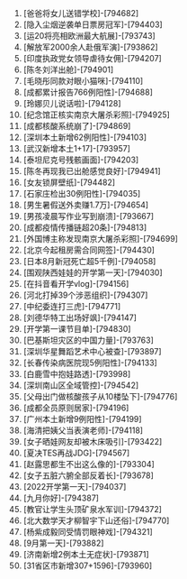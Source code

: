 
1. [爸爸将女儿送错学校]-[794682]
1. [隐入尘烟逆袭单日票房冠军]-[794403]
1. [运20将亮相欧洲最大航展]-[793743]
1. [解放军2000余人赴俄军演]-[793862]
1. [印度执政党女领导虐待女佣]-[794207]
1. [陈冬刘洋出舱]-[794901]
1. [毛晓彤同款对眼小猫咪]-[794110]
1. [成都累计报告766例阳性]-[794688]
1. [玲娜贝儿说话啦]-[794128]
1. [纪念馆正核实南京大屠杀彩照]-[794925]
1. [成都核酸系统崩了]-[794869]
1. [深圳本土新增62例阳性]-[794103]
1. [武汉新增本土1+17]-[793957]
1. [泰坦尼克号残骸画面]-[794203]
1. [陈冬再现我已出舱感觉良好]-[794941]
1. [女友锁屏壁纸]-[794482]
1. [石家庄检出30例阳性]-[794035]
1. [男生暑假送外卖赚1.7万]-[794654]
1. [男孩凌晨写作业写到崩溃]-[793667]
1. [成都疫情传播链超20条]-[794813]
1. [外国博主称发现南京大屠杀彩照]-[794699]
1. [北京今起租房需合同网签]-[794430]
1. [日本8月新冠死亡超5千例]-[794058]
1. [围观陕西娃娃的开学第一天]-[794030]
1. [在抖音看开学vlog]-[794156]
1. [河北打掉39个涉恶组织]-[794307]
1. [中纪委连打三虎]-[794771]
1. [刘德华特工出场好飒]-[794147]
1. [开学第一课节目单]-[794830]
1. [巴基斯坦灾区的中国力量]-[793763]
1. [深圳华星舞蹈艺术中心被查]-[793897]
1. [长春传染病医院现5例阳性]-[794133]
1. [白鹿雪中抱娃路透]-[793998]
1. [深圳南山区全域管控]-[794542]
1. [父母出门做核酸孩子从10楼坠下]-[794776]
1. [成都全员原则居家]-[794196]
1. [广州本土新增9例阳性]-[794199]
1. [海清把姨父当表演老师]-[794118]
1. [女子晒娃网友却被木床吸引]-[793422]
1. [夏决TES再战JDG]-[794567]
1. [赵露思都生不出这么像的]-[793304]
1. [女子五脏六腑全部反着长]-[793678]
1. [2022开学第一天]-[794037]
1. [九月你好]-[794387]
1. [教官让学生头顶矿泉水军训]-[794372]
1. [北大数学天才柳智宇下山还俗]-[794770]
1. [杨紫成毅同受情罚眼神戏]-[794321]
1. [9月第一天]-[793882]
1. [济南新增2例本土无症状]-[793871]
1. [31省区市新增307+1596]-[793960]